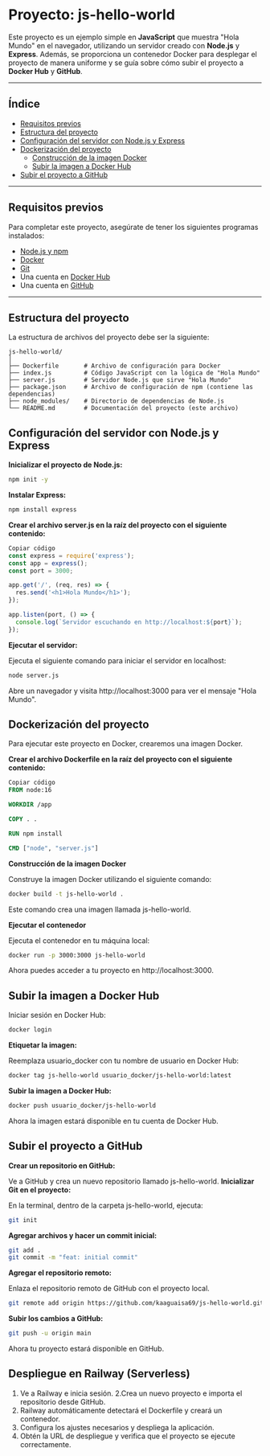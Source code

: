 # Proyecto: js-hello-world

Este proyecto es un ejemplo simple en **JavaScript** que muestra "Hola Mundo" en el navegador, utilizando un servidor creado con **Node.js** y **Express**. Además, se proporciona un contenedor Docker para desplegar el proyecto de manera uniforme y se guía sobre cómo subir el proyecto a **Docker Hub** y **GitHub**.

---

## Índice

- [Requisitos previos](#requisitos-previos)
- [Estructura del proyecto](#estructura-del-proyecto)
- [Configuración del servidor con Node.js y Express](#configuración-del-servidor-con-nodejs-y-express)
- [Dockerización del proyecto](#dockerización-del-proyecto)
  - [Construcción de la imagen Docker](#construcción-de-la-imagen-docker)
  - [Subir la imagen a Docker Hub](#subir-la-imagen-a-docker-hub)
- [Subir el proyecto a GitHub](#subir-el-proyecto-a-github)

---

## Requisitos previos

Para completar este proyecto, asegúrate de tener los siguientes programas instalados:

- [Node.js y npm](https://nodejs.org/)
- [Docker](https://www.docker.com/)
- [Git](https://git-scm.com/)
- Una cuenta en [Docker Hub](https://hub.docker.com/)
- Una cuenta en [GitHub](https://github.com/)

---

## Estructura del proyecto

La estructura de archivos del proyecto debe ser la siguiente:

```plaintext
js-hello-world/
│
├── Dockerfile       # Archivo de configuración para Docker
├── index.js         # Código JavaScript con la lógica de "Hola Mundo"
├── server.js        # Servidor Node.js que sirve "Hola Mundo"
├── package.json     # Archivo de configuración de npm (contiene las dependencias)
├── node_modules/    # Directorio de dependencias de Node.js
└── README.md        # Documentación del proyecto (este archivo)
```
## Configuración del servidor con Node.js y Express
**Inicializar el proyecto de Node.js:**

```bash
npm init -y
```
**Instalar Express:**

```bash
npm install express
```
**Crear el archivo server.js en la raíz del proyecto con el siguiente contenido:**

```javascript
Copiar código
const express = require('express');
const app = express();
const port = 3000;

app.get('/', (req, res) => {
  res.send('<h1>Hola Mundo</h1>');
});

app.listen(port, () => {
  console.log(`Servidor escuchando en http://localhost:${port}`);
});
```
**Ejecutar el servidor:**

Ejecuta el siguiente comando para iniciar el servidor en localhost:

```bash
node server.js
```
Abre un navegador y visita http://localhost:3000 para ver el mensaje "Hola Mundo".

## Dockerización del proyecto
Para ejecutar este proyecto en Docker, crearemos una imagen Docker.

**Crear el archivo Dockerfile en la raíz del proyecto con el siguiente contenido:**

```Dockerfile
Copiar código
FROM node:16

WORKDIR /app

COPY . .

RUN npm install

CMD ["node", "server.js"]
```
**Construcción de la imagen Docker**

Construye la imagen Docker utilizando el siguiente comando:

```bash
docker build -t js-hello-world .
```
Este comando crea una imagen llamada js-hello-world.

**Ejecutar el contenedor**

Ejecuta el contenedor en tu máquina local:

```bash
docker run -p 3000:3000 js-hello-world
```
Ahora puedes acceder a tu proyecto en http://localhost:3000.

## Subir la imagen a Docker Hub
Iniciar sesión en Docker Hub:

```bash
docker login
```
**Etiquetar la imagen:**

Reemplaza usuario_docker con tu nombre de usuario en Docker Hub:

```bash
docker tag js-hello-world usuario_docker/js-hello-world:latest
```
**Subir la imagen a Docker Hub:**

```bash
docker push usuario_docker/js-hello-world
```
Ahora la imagen estará disponible en tu cuenta de Docker Hub.

## Subir el proyecto a GitHub
**Crear un repositorio en GitHub:**

Ve a GitHub y crea un nuevo repositorio llamado js-hello-world.
**Inicializar Git en el proyecto:**

En la terminal, dentro de la carpeta js-hello-world, ejecuta:

```bash
git init
```
**Agregar archivos y hacer un commit inicial:**

```bash
git add .
git commit -m "feat: initial commit"
```
**Agregar el repositorio remoto:**

Enlaza el repositorio remoto de GitHub con el proyecto local. 

```bash
git remote add origin https://github.com/kaaguaisa69/js-hello-world.git
```
**Subir los cambios a GitHub:**

```bash
git push -u origin main
```
Ahora tu proyecto estará disponible en GitHub.

## Despliegue en Railway (Serverless)
1. Ve a Railway e inicia sesión.
2.Crea un nuevo proyecto e importa el repositorio desde GitHub.
3. Railway automáticamente detectará el Dockerfile y creará un contenedor.
4. Configura los ajustes necesarios y despliega la aplicación.
5. Obtén la URL de despliegue y verifica que el proyecto se ejecute correctamente.
